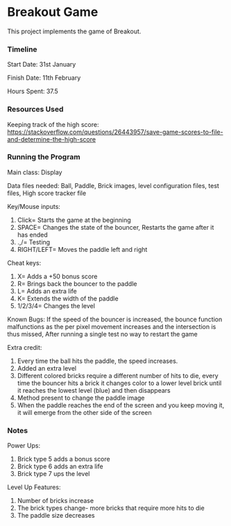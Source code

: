 Breakout Game
====

This project implements the game of Breakout.

### Timeline

Start Date: 31st January

Finish Date: 11th February

Hours Spent: 37.5

### Resources Used
Keeping track of the high score: https://stackoverflow.com/questions/26443957/save-game-scores-to-file-and-determine-the-high-score


### Running the Program

Main class: Display

Data files needed: Ball, Paddle, Brick images, level configuration files, test files, High score tracker file

Key/Mouse inputs: 
1. Click= Starts the game at the beginning
2. SPACE= Changes the state of the bouncer, Restarts the game after it has ended
3. .,/= Testing
4. RIGHT/LEFT= Moves the paddle left and right

Cheat keys:
1. X= Adds a +50 bonus score
2. R= Brings back the bouncer to the paddle
3. L= Adds an extra life
4. K= Extends the width of the paddle
5. 1/2/3/4= Changes the level

Known Bugs: If the speed of the bouncer is increased, the bounce function malfunctions as the per pixel movement increases and the intersection is thus missed, After running a single test no way to restart the game

Extra credit: 
1. Every time the ball hits the paddle, the speed increases.
2. Added an extra level
3. Different colored bricks require a different number of hits to die, every time the bouncer hits a brick it changes color to a lower level brick until it reaches the lowest level (blue) and then disappears 
4. Method present to change the paddle image
5. When the paddle reaches the end of the screen and you keep moving it, it will emerge from the other side of the screen


### Notes
Power Ups:
1. Brick type 5 adds a bonus score
2. Brick type 6 adds an extra life
3. Brick type 7 ups the level

Level Up Features:
1. Number of bricks increase
2. The brick types change- more bricks that require more hits to die
3. The paddle size decreases
